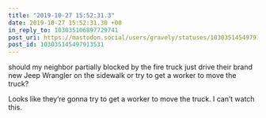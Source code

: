 ```yaml
---
title: "2019-10-27 15:52:31.3"
date: 2019-10-27 15:52:31.30 +00
in_reply_to: 103035106897729741
post_uri: https://mastodon.social/users/gravely/statuses/103035145497913531
post_id: 103035145497913531
---
```

should my neighbor partially blocked by the fire truck just drive their brand new Jeep Wrangler on the sidewalk or try to get a worker to move the truck?

Looks like they’re gonna try to get a worker to move the truck. I can’t watch this.


